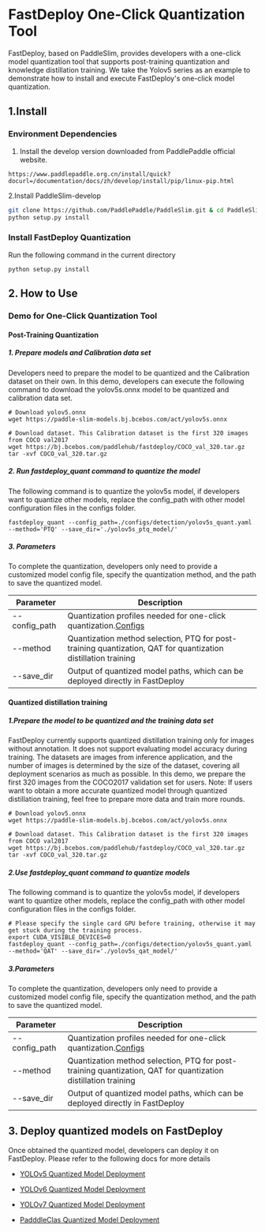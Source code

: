 # FastDeploy One-Click Quantization Tool




FastDeploy, based on PaddleSlim, provides developers with a one-click model quantization tool that supports post-training quantization and knowledge distillation training.
We take the Yolov5 series as an example to demonstrate how to install and execute FastDeploy's one-click model quantization.

## 1.Install

### Environment Dependencies

1. Install the develop version downloaded from PaddlePaddle official website.

```
https://www.paddlepaddle.org.cn/install/quick?docurl=/documentation/docs/zh/develop/install/pip/linux-pip.html
```

2.Install PaddleSlim-develop

```bash
git clone https://github.com/PaddlePaddle/PaddleSlim.git & cd PaddleSlim
python setup.py install
```

### Install FastDeploy Quantization

Run the following command in the current directory

```
python setup.py install
```

## 2. How to Use

### Demo for One-Click Quantization Tool

#### Post-Training Quantization

##### 1. Prepare models and Calibration data set

Developers need to prepare the model to be quantized and the Calibration dataset on their own.
In this demo, developers can execute the following command to download the yolov5s.onnx model to be quantized and calibration data set. 

```shell
# Download yolov5.onnx
wget https://paddle-slim-models.bj.bcebos.com/act/yolov5s.onnx

# Download dataset. This Calibration dataset is the first 320 images from COCO val2017
wget https://bj.bcebos.com/paddlehub/fastdeploy/COCO_val_320.tar.gz
tar -xvf COCO_val_320.tar.gz
```

##### 2. Run fastdeploy_quant command to quantize the model

The following command is to quantize the yolov5s model, if developers want to quantize other models, replace the config_path with other model configuration files in the configs folder.

```shell
fastdeploy_quant --config_path=./configs/detection/yolov5s_quant.yaml --method='PTQ' --save_dir='./yolov5s_ptq_model/'
```

##### 3. Parameters

To complete the quantization, developers only need to provide a customized model config file, specify the quantization method, and the path to save the quantized model.

| Parameter     | Description                                                                                                   |
| ------------- | ------------------------------------------------------------------------------------------------------------- |
| --config_path | Quantization profiles needed for one-click quantization.[Configs](./configs/README.md)                        |
| --method      | Quantization method selection, PTQ for post-training quantization, QAT for quantization distillation training |
| --save_dir    | Output of quantized model paths, which can be deployed directly in FastDeploy                                 |

#### Quantized distillation training

##### 1.Prepare the model to be quantized and the training data set

FastDeploy currently supports quantized distillation training only for images without annotation. It does not support evaluating model accuracy during training.
The datasets are images from inference application, and the number of images is determined by the size of the dataset, covering all deployment scenarios as much as possible. In this demo, we prepare the first 320 images from the COCO2017 validation set for users.
Note: If users want to obtain a more accurate quantized model through quantized distillation training, feel free to prepare more data and train more rounds.

```shell
# Download yolov5.onnx
wget https://paddle-slim-models.bj.bcebos.com/act/yolov5s.onnx

# Download dataset. This Calibration dataset is the first 320 images from COCO val2017
wget https://bj.bcebos.com/paddlehub/fastdeploy/COCO_val_320.tar.gz
tar -xvf COCO_val_320.tar.gz
```

##### 2.Use fastdeploy_quant command to quantize models

The following command is to quantize the yolov5s model, if developers want to quantize other models, replace the config_path with other model configuration files in the configs folder.

```shell
# Please specify the single card GPU before training, otherwise it may get stuck during the training process.
export CUDA_VISIBLE_DEVICES=0
fastdeploy_quant --config_path=./configs/detection/yolov5s_quant.yaml --method='QAT' --save_dir='./yolov5s_qat_model/'
```

##### 3.Parameters

To complete the quantization, developers only need to provide a customized model config file, specify the quantization method, and the path to save the quantized model.

| Parameter     | Description                                                                                                   |
| ------------- | ------------------------------------------------------------------------------------------------------------- |
| --config_path | Quantization profiles needed for one-click quantization.[Configs](./configs/README.md)                        |
| --method      | Quantization method selection, PTQ for post-training quantization, QAT for quantization distillation training |
| --save_dir    | Output of quantized model paths, which can be deployed directly in FastDeploy                                 |

## 3. Deploy quantized models on FastDeploy

Once obtained the quantized model, developers can deploy it on FastDeploy. Please refer to the following docs for more details

- [YOLOv5 Quantized Model Deployment](../../examples/vision/detection/yolov5/quantize/)

- [YOLOv6 Quantized Model Deployment](../../examples/vision/detection/yolov6/quantize/)

- [YOLOv7 Quantized Model Deployment](../../examples/vision/detection/yolov7/quantize/)

- [PadddleClas Quantized Model Deployment](../../examples/vision/classification/paddleclas/quantize/)
